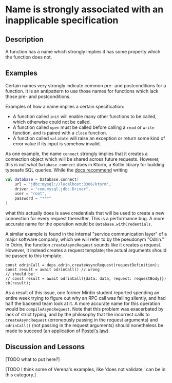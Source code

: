 # Name is strongly associated with an inapplicable specification

## Description

A function has a name which strongly implies it has some property which the function does not.

## Examples

Certain names very strongly indicate common pre- and postconditions for a function. It is an antipattern to use those names for functions which lack those pre- and postconditions.

Examples of how a name implies a certain specification:

* A function called `init` will enable many other functions to be called, which otherwise could not be called.
* A function called `open` must be called before calling a `read` or `write` function, and is paired with a `close` function.
* A function called `validate` will raise an exception or return some kind of error value if its input is somehow invalid.


As one example, the name `connect` strongly implies that it creates a connection object which will be shared across future requests. However, this is not what `Database.connect` does in Ktorm, a Kotlin library for building typesafe SQL queries. While the [docs recommend](https://www.ktorm.org/en/connect-to-databases.html#Connect-with-a-URL) writing


```kotlin
val database = Database.connect(
    url = "jdbc:mysql://localhost:3306/ktorm",
    driver = "com.mysql.jdbc.Driver",
    user = "root",
    password = "***"
)
```

what this actually does is save credentials that will be used to create a new connection for every request thereafter. This is a performance bug. A more accurate name for the operation would be `Database.withCredentials`.

A similar example is found in the internal "service communication layer" of a major software company, which we will refer to by the pseudonym "Odrin." In Odrin, the function `createAsyncRequest` sounds like it creates a request. However, it instead creates a request template; the actual arguments should be passed to this template.

    const odrinCall = deps.odrin.createAsyncRequest(requestDefinition);
    const result = await odrinCall() // wrong
    // should be:
    // const result = await odrinCall({data: data, request: requestBody}}) 
    cb(result);




As a result of this issue, one former Mirdin student reported spending an entire week trying to figure out why an RPC call was failing silently, and had half the backend team look at it. A more accurate name for this operation would be `compileAsyncRequest`. Note that this problem was exacerbated by lack of strict typing, and by the philosophy that the incorrect calls to `createAsyncRequest` (erroneously passing in the request arguments) and `odrinCall()` (not passing in the request arguments) should nonetheless be made to succeed (an application of [Postel's law](https://en.wikipedia.org/wiki/Robustness_principle)).

## Discussion and Lessons


[TODO what to put here?]

[TODO I think some of Verena's examples, like 'does not validate,' can be in this category.]